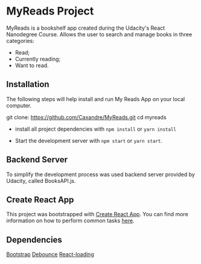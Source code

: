 # MyReads Project

MyReads is a bookshelf app created during the Udacity's React Nanodegree Course. Allows the user to search and manage books in three categories:
* Read;
* Currently reading;
* Want to read. 

## Installation

The following steps will help install and run My Reads App on your local computer.

git clone: https://github.com/Caxandre/MyReads.git
cd myreads

* install all project dependencies with `npm install` or `yarn install`

* Start the development server with `npm start` or `yarn start`.


## Backend Server

To simplify the development process was used backend server provided by Udacity, called BooksAPI.js.


## Create React App

This project was bootstrapped with [Create React App](https://github.com/facebookincubator/create-react-app). You can find more information on how to perform common tasks [here](https://github.com/facebookincubator/create-react-app/blob/master/packages/react-scripts/template/README.md).

## Dependencies

[Bootstrap](https://getbootstrap.com/)
[Debounce](https://github.com/component/debounce)
[React-loading](https://github.com/fakiolinho/react-loading)


